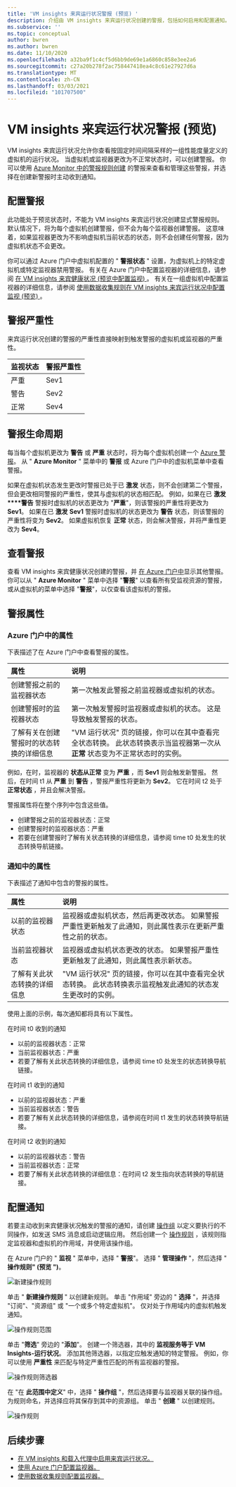 ```yaml
---
title: 'VM insights 来宾运行状况警报 (预览) '
description: 介绍由 VM insights 来宾运行状况创建的警报，包括如何启用和配置通知。
ms.subservice: ''
ms.topic: conceptual
author: bwren
ms.author: bwren
ms.date: 11/10/2020
ms.openlocfilehash: a32ba9f1c4cf5d6bb9de69e1a6860c858e3ee2a6
ms.sourcegitcommit: c27a20b278f2ac758447418ea4c8c61e27927d6a
ms.translationtype: MT
ms.contentlocale: zh-CN
ms.lasthandoff: 03/03/2021
ms.locfileid: "101707500"
---
```

# <a name="vm-insights-guest-health-alerts-preview"></a>VM insights 来宾运行状况警报 (预览) 
VM insights 来宾运行状况允许你查看按固定时间间隔采样的一组性能度量定义的虚拟机的运行状况。 当虚拟机或监视器更改为不正常状态时，可以创建警报。 你可以使用 [Azure Monitor 中的警报规则创建](../alerts/alerts-overview.md) 的警报来查看和管理这些警报，并选择在创建新警报时主动收到通知。

## <a name="configure-alerts"></a>配置警报
此功能处于预览状态时，不能为 VM insights 来宾运行状况创建显式警报规则。 默认情况下，将为每个虚拟机创建警报，但不会为每个监视器创建警报。  这意味着，如果监视器更改为不影响虚拟机当前状态的状态，则不会创建任何警报，因为虚拟机状态不会更改。 

你可以通过 Azure 门户中虚拟机配置的 " **警报状态** " 设置，为虚拟机上的特定虚拟机或特定监视器禁用警报。 有关在 Azure 门户中配置监视器的详细信息，请参阅 [在 VM insights 来宾健康状况 (预览中配置监视) ](vminsights-health-configure.md) 。 有关在一组虚拟机中配置监视器的详细信息，请参阅 [使用数据收集规则在 VM insights 来宾运行状况中配置监视 (预览) ](vminsights-health-configure-dcr.md) 。

## <a name="alert-severity"></a>警报严重性
来宾运行状况创建的警报的严重性直接映射到触发警报的虚拟机或监视器的严重性。

| 监视状态 | 警报严重性 |
|:---|:---|
| 严重 | Sev1 |
| 警告  | Sev2 |
| 正常  | Sev4 |

## <a name="alert-lifecycle"></a>警报生命周期
每当每个虚拟机更改为 **警告** 或 **严重** 状态时，将为每个虚拟机创建一个 [Azure 警报](../alerts/alerts-overview.md)。 从 " **Azure Monitor** " 菜单中的 **警报** 或 Azure 门户中的虚拟机菜单中查看警报。

如果在虚拟机状态发生更改时警报已处于已 **激发** 状态，则不会创建第二个警报，但会更改相同警报的严重性，使其与虚拟机的状态相匹配。 例如，如果在已 **激发****警告** 警报时虚拟机的状态更改为 "**严重**"，则该警报的严重性将更改为 **Sev1**。 如果在已 **激发** **Sev1** 警报时虚拟机的状态更改为 **警告** 状态，则该警报的严重性将变为 **Sev2**。 如果虚拟机恢复 **正常** 状态，则会解决警报，并将严重性更改为 **Sev4**。

## <a name="viewing-alerts"></a>查看警报
查看 VM insights 来宾健康状况创建的警报，并 [在 Azure 门户中](../platform/alerts-overview.md#alerts-experience)显示其他警报。 你可以从 " **Azure Monitor** " 菜单中选择 "**警报**" 以查看所有受监视资源的警报，或从虚拟机的菜单中选择 "**警报**"，以仅查看该虚拟机的警报。

## <a name="alert-properties"></a>警报属性

### <a name="properties-in-the-azure-portal"></a>Azure 门户中的属性
下表描述了在 Azure 门户中查看警报的属性。

| 属性 | 说明 |
|:---|:---|
| 创建警报之前的监视器状态 | 第一次触发此警报之前监视器或虚拟机的状态。 |
| 创建警报时的监视器状态 | 第一次触发警报时监视器或虚拟机的状态。 这是导致触发警报的状态。 |
| 了解有关在创建警报时的状态转换的详细信息 | "VM 运行状况" 页的链接，你可以在其中查看完全状态转换。 此状态转换表示当监视器第一次从 **正常** 状态变为不正常状态时的实例。 |

例如，在时，监视器的 **状态从正常** 变为 **严重** ，而 **Sev1** 则会触发新警报。 然后，在时间 t1 从 **严重** 到 **警告** ，警报严重性将更新为 **Sev2**。 它在时间 t2 处于 **正常状态** ，并且会解决警报。

警报属性将在整个序列中包含这些值。

- 创建警报之前的监视器状态：正常
- 创建警报时的监视器状态：严重
- 若要在创建警报时了解有关状态转换的详细信息，请参阅 time t0 处发生的状态转换导航链接。


### <a name="properties-in-notifications"></a>通知中的属性
下表描述了通知中包含的警报的属性。

| 属性 | 说明 |
|:---|:---|
| 以前的监视器状态 | 监视器或虚拟机状态，然后再更改状态。 如果警报严重性更新触发了此通知，则此属性表示在更新严重性之前的状态。 |
| 当前监视器状态 | 监视器或虚拟机状态更改的状态。 如果警报严重性更新触发了此通知，则此属性表示新状态。 |
| 了解有关此状态转换的详细信息 | "VM 运行状况" 页的链接，你可以在其中查看完全状态转换。 此状态转换表示监视触发此通知的状态发生更改时的实例。 |

使用上面的示例，每次通知都将具有以下属性。

在时间 t0 收到的通知
- 以前的监视器状态：正常
- 当前监视器状态：严重
- 若要了解有关此状态转换的详细信息，请参阅 time t0 处发生的状态转换导航链接。

在时间 t1 收到的通知
- 以前的监视器状态：严重
- 当前监视器状态：警告
- 若要了解有关此状态转换的详细信息，请参阅在时间 t1 发生的状态转换导航链接。

在时间 t2 收到的通知
- 以前的监视器状态：警告
- 当前监视器状态：正常
- 若要了解有关此状态转换的详细信息：在时间 t2 发生指向状态转换的导航链接。

## <a name="configure-notifications"></a>配置通知
若要主动收到来宾健康状况触发的警报的通知，请创建 [操作组](../alerts/action-groups.md) 以定义要执行的不同操作，如发送 SMS 消息或启动逻辑应用。 然后创建一个 [操作规则](../alerts/alerts-action-rules.md) ，该规则指定监视器和虚拟机的作用域，并使用该操作组。

在 Azure 门户的 " **监视** " 菜单中，选择 " **警报**"。  选择 " **管理操作** "，然后选择 " **操作规则" (预览 ")**。 

![新建操作规则](media/vminsights-health-alerts/action-rule-new.png)

单击 " **新建操作规则** " 以创建新规则。 单击 "作用域" 旁边的 " **选择** "，并选择 "订阅"、"资源组" 或 "一个或多个特定虚拟机"。 仅对处于作用域内的虚拟机触发通知。

![操作规则范围](media/vminsights-health-alerts/action-rule-scope.png)

单击 "**筛选**" 旁边的 "**添加**"。 创建一个筛选器，其中的 **监视服务等于 VM Insights-运行状况**。 添加其他筛选器，以指定应触发通知的特定警报。 例如，你可以使用 **严重性** 来匹配与特定严重性匹配的所有监视器的警报。

![操作规则筛选器](media/vminsights-health-alerts/action-rule-filter.png)

在 "在 **此范围中定义**" 中，选择 " **操作组** "，然后选择要与监视器关联的操作组。 为规则命名，并选择应将其保存到其中的资源组。 单击 " **创建** " 以创建规则。

![操作规则](media/vminsights-health-alerts/action-rule.png)


## <a name="next-steps"></a>后续步骤

- [在 VM insights 和载入代理中启用来宾运行状况。](vminsights-health-enable.md)
- [使用 Azure 门户配置监视器。](vminsights-health-configure.md)
- [使用数据收集规则配置监视器。](vminsights-health-configure-dcr.md)